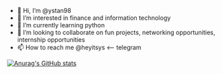 - 👋 Hi, I’m @ystan98
- 👀 I’m interested in finance and information technology
- 🌱 I’m currently learning python
- 💞️ I’m looking to collaborate on fun projects, networking opportunities, internship opportunities
- 📫 How to reach me @heyitsys <-- telegram

[![Anurag's GitHub stats](https://github-readme-stats.vercel.app/api?username=ystan98)](https://github.com/anuraghazra/github-readme-stats)

<!---
ystan98/ystan98 is a ✨ special ✨ repository because its `README.md` (this file) appears on your GitHub profile.
You can click the Preview link to take a look at your changes.
--->
